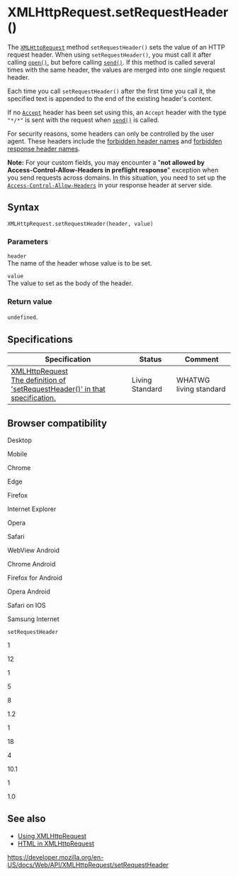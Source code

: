 XMLHttpRequest.setRequestHeader()
=================================

The [`XMLHttpRequest`](../xmlhttprequest) method `setRequestHeader()` sets the value of an HTTP request header. When using `setRequestHeader()`, you must call it after calling [`open()`](open), but before calling [`send()`](send). If this method is called several times with the same header, the values are merged into one single request header.

Each time you call `setRequestHeader()` after the first time you call it, the specified text is appended to the end of the existing header's content.

If no [`Accept`](https://developer.mozilla.org/en-US/docs/Web/HTTP/Headers/Accept) header has been set using this, an `Accept` header with the type `"*/*"` is sent with the request when [`send()`](send) is called.

For security reasons, some headers can only be controlled by the user agent. These headers include the [forbidden header names](https://developer.mozilla.org/en-US/docs/Glossary/Forbidden_header_name) and [forbidden response header names](https://developer.mozilla.org/en-US/docs/Glossary/Forbidden_response_header_name).

**Note:** For your custom fields, you may encounter a "**not allowed by Access-Control-Allow-Headers in preflight response**" exception when you send requests across domains. In this situation, you need to set up the [`Access-Control-Allow-Headers`](https://developer.mozilla.org/en-US/docs/Web/HTTP/Headers/Access-Control-Allow-Headers) in your response header at server side.

Syntax
------

    XMLHttpRequest.setRequestHeader(header, value)

### Parameters

`header`  
The name of the header whose value is to be set.

`value`  
The value to set as the body of the header.

### Return value

`undefined`.

Specifications
--------------

<table><thead><tr class="header"><th>Specification</th><th>Status</th><th>Comment</th></tr></thead><tbody><tr class="odd"><td><a href="https://xhr.spec.whatwg.org/#the-setrequestheader()-method">XMLHttpRequest<br />
<span class="small">The definition of 'setRequestHeader()' in that specification.</span></a></td><td><span class="spec-living">Living Standard</span></td><td>WHATWG living standard</td></tr></tbody></table>

Browser compatibility
---------------------

Desktop

Mobile

Chrome

Edge

Firefox

Internet Explorer

Opera

Safari

WebView Android

Chrome Android

Firefox for Android

Opera Android

Safari on IOS

Samsung Internet

`setRequestHeader`

1

12

1

5

8

1.2

1

18

4

10.1

1

1.0

See also
--------

-   [Using XMLHttpRequest](using_xmlhttprequest)
-   [HTML in XMLHttpRequest](html_in_xmlhttprequest)

<a href="https://developer.mozilla.org/en-US/docs/Web/API/XMLHttpRequest/setRequestHeader" class="_attribution-link">https://developer.mozilla.org/en-US/docs/Web/API/XMLHttpRequest/setRequestHeader</a>
